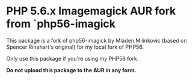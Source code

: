 # PHP 5.6.x Imagemagick AUR fork from `php56-imagick

This package is a fork of php56-imagick by Mladen Milinkovic (based on Spencer
Rinehart's original) for my local fork of PHP56.

Only use this package if you're using my PHP56 fork.

**Do not upload this package to the AUR in any form.**

